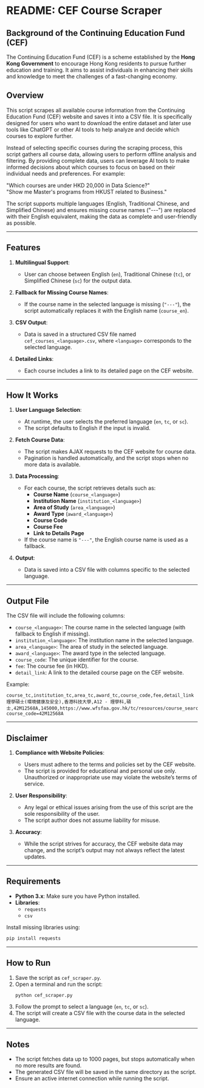 # README: CEF Course Scraper

## Background of the Continuing Education Fund (CEF)
The Continuing Education Fund (CEF) is a scheme established by the **Hong Kong Government** to encourage Hong Kong residents to pursue further education and training. It aims to assist individuals in enhancing their skills and knowledge to meet the challenges of a fast-changing economy.

## Overview
This script scrapes all available course information from the Continuing Education Fund (CEF) website and saves it into a CSV file. It is specifically designed for users who want to download the entire dataset and later use tools like ChatGPT or other AI tools to help analyze and decide which courses to explore further.

Instead of selecting specific courses during the scraping process, this script gathers all course data, allowing users to perform offline analysis and filtering. By providing complete data, users can leverage AI tools to make informed decisions about which courses to focus on based on their individual needs and preferences. For example:

"Which courses are under HKD 20,000 in Data Science?"<br>
"Show me Master's programs from HKUST related to Business."

The script supports multiple languages (English, Traditional Chinese, and Simplified Chinese) and ensures missing course names ("---") are replaced with their English equivalent, making the data as complete and user-friendly as possible.

---

## Features
1. **Multilingual Support**:
   - User can choose between English (`en`), Traditional Chinese (`tc`), or Simplified Chinese (`sc`) for the output data.
   
2. **Fallback for Missing Course Names**:
   - If the course name in the selected language is missing (`"---"`), the script automatically replaces it with the English name (`course_en`).

3. **CSV Output**:
   - Data is saved in a structured CSV file named `cef_courses_<language>.csv`, where `<language>` corresponds to the selected language.

4. **Detailed Links**:
   - Each course includes a link to its detailed page on the CEF website.

---

## How It Works
1. **User Language Selection**:
   - At runtime, the user selects the preferred language (`en`, `tc`, or `sc`).
   - The script defaults to English if the input is invalid.

2. **Fetch Course Data**:
   - The script makes AJAX requests to the CEF website for course data.
   - Pagination is handled automatically, and the script stops when no more data is available.

3. **Data Processing**:
   - For each course, the script retrieves details such as:
     - **Course Name** (`course_<language>`)
     - **Institution Name** (`institution_<language>`)
     - **Area of Study** (`area_<language>`)
     - **Award Type** (`award_<language>`)
     - **Course Code**
     - **Course Fee**
     - **Link to Details Page**
   - If the course name is `"---"`, the English course name is used as a fallback.

4. **Output**:
   - Data is saved into a CSV file with columns specific to the selected language.

---

## Output File
The CSV file will include the following columns:
- `course_<language>`: The course name in the selected language (with fallback to English if missing).
- `institution_<language>`: The institution name in the selected language.
- `area_<language>`: The area of study in the selected language.
- `award_<language>`: The award type in the selected language.
- `course_code`: The unique identifier for the course.
- `fee`: The course fee (in HKD).
- `detail_link`: A link to the detailed course page on the CEF website.

Example:
```
course_tc,institution_tc,area_tc,award_tc,course_code,fee,detail_link
理學碩士(環境健康及安全),香港科技大學,A12 - 理學科,碩士,42M12568A,145000,https://www.wfsfaa.gov.hk/tc/resources/course_search/cef_details.php?course_code=42M12568A
```

---

## Disclaimer
1. **Compliance with Website Policies**:
   - Users must adhere to the terms and policies set by the CEF website. 
   - The script is provided for educational and personal use only. Unauthorized or inappropriate use may violate the website’s terms of service.

2. **User Responsibility**:
   - Any legal or ethical issues arising from the use of this script are the sole responsibility of the user.
   - The script author does not assume liability for misuse.

3. **Accuracy**:
   - While the script strives for accuracy, the CEF website data may change, and the script’s output may not always reflect the latest updates.

---

## Requirements
- **Python 3.x**: Make sure you have Python installed.
- **Libraries**:
  - `requests`
  - `csv`

Install missing libraries using:
```bash
pip install requests
```

---

## How to Run
1. Save the script as `cef_scraper.py`.
2. Open a terminal and run the script:
   ```bash
   python cef_scraper.py
   ```
3. Follow the prompt to select a language (`en`, `tc`, or `sc`).
4. The script will create a CSV file with the course data in the selected language.

---

## Notes
- The script fetches data up to 1000 pages, but stops automatically when no more results are found.
- The generated CSV file will be saved in the same directory as the script.
- Ensure an active internet connection while running the script.